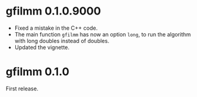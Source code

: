 # gfilmm 0.1.0.9000

* Fixed a mistake in the C++ code.
* The main function `gfilmm` has now an option `long`, to run the algorithm with 
long doubles instead of doubles.
* Updated the vignette.

# gfilmm 0.1.0

First release.
